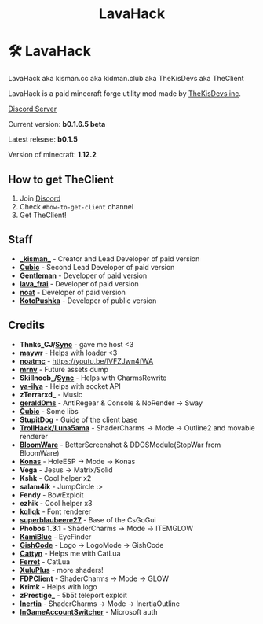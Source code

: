 <h1 align="center">LavaHack</h1>

# 🛠️ LavaHack
LavaHack aka kisman.cc aka kidman.club aka TheKisDevs aka TheClient

LavaHack is a paid minecraft forge utility mod made by [TheKisDevs inc](https://github.com/TheKisDevs/).

[Discord Server](https://discord.gg/NNn7WXfkNB)

Current version: **b0.1.6.5 beta**

Latest release: **b0.1.5**

Version of minecraft: **1.12.2**

## How to get TheClient
1) Join [Discord](https://discord.gg/NNn7WXfkNB)
2) Check `#how-to-get-client` channel
3) Get TheClient!

## Staff
- [**\_kisman_**](https://github.com/kisman2000) - Creator and Lead Developer of paid version
- [**Cubic**](https://github.com/Cuubicc) - Second Lead Developer of paid version
- [**Gentleman**](https://github.com/GentlemanMC) - Developer of paid version
- [**lava_frai**](https://github.com/lavaFrai) - Developer of paid version
- [**noat**](https://github.com/noatmc) - Developer of paid version
- [**KotoPushka**](https://github.com/kotopushka12) - Developer of public version

## Credits
- **Thnks_CJ/[Sync](https://discord.gg/CpUReYwUCA)** - gave me host <3
- **[maywr](https://github.com/maywr)** - Helps with loader <3
- **[noatmc](https://youtu.be/IVFZJwn4fWA)** - https://youtu.be/IVFZJwn4fWA
- **[mrnv](https://github.com/mr-nv)** - Future assets dump
- **Skillnoob_/[Sync](https://discord.gg/CpUReYwUCA)** - Helps with CharmsRewrite
- **[ya-ilya](https://github.com/ya-ilya)** - Helps with socket API
- **zTerrarxd_** - Music
- **[gerald0ms](https://github.com/gerald)** - AntiRegear & Console & NoRender -> Sway
- **[Cubic](https://github.com/Cuubicc)** - Some libs
- **[StupitDog](https://www.youtube.com/channel/UCBrAbDKYkJJR0bimvBvbw4A)** - Guide of the client base
- **[TrollHack/Luna5ama](https://github.com/Luna5ama/TrollHack)** - ShaderCharms -> Mode -> Outline2 and movable renderer
- **[BloomWare](https://github.com/TheBreakery/Bloomware)** - BetterScreenshot & DDOSModule(StopWar from BloomWare)
- **[Konas](https://konasclient.com/)** - HoleESP -> Mode -> Konas
- **Vega** - Jesus -> Matrix/Solid
- **Kshk** - Cool helper x2
- **salam4ik** - JumpCircle :>
- **Fendy** - BowExploit
- **ezhik** - Cool helper x3
- **[kqllqk](https://github.com/kqlqk/)** - Font renderer
- [**superblaubeere27**](https://github.com/superblaubeere27) - Base of the CsGoGui
- **Phobos 1.3.1** - ShaderCharms -> Mode -> ITEMGLOW
- [**KamiBlue**](https://github.com/kami-blue/) - EyeFinder
- **[GishCode](https://github.com/GishReloaded/Gish-Code-1.12.2)** - Logo -> LogoMode -> GishCode
- [**Cattyn**](https://github.com/cattyngmd/) - Helps me with CatLua
- [**Ferret**](https://github.com/cattyngmd/Ferret) - CatLua
- [**XuluPlus**](https://discord.gg/cenXRGfvRY) - more shaders!
- [**FDPClient**](https://github.com/UnlegitMC/FDPClient) - ShaderCharms -> Mode -> GLOW
- **Krimk** - Helps with logo
- **zPrestige_** - 5b5t teleport exploit
- [**Inertia**](https://inetriaclient.com) - ShaderCharms -> Mode -> InertiaOutline
- [**InGameAccountSwitcher**](https://github.com/The-Fireplace-Minecraft-Mods/In-Game-Account-Switcher) - Microsoft auth
